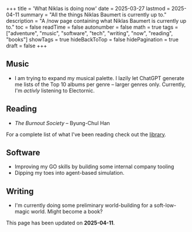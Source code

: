 +++
title = 'What Niklas is doing now'
date = 2025-03-27
lastmod = 2025-04-11
summary = "All the things Niklas Baumert is currently up to."
description = "A /now page containing what Niklas Baumert is currently up to."
toc = false
readTime = false
autonumber = false
math = true
tags = ["adventure", "music", "software", "tech", "writing", "now", "reading", "books"]
showTags = true
hideBackToTop = false
hidePagination = true
draft = false
+++

<!--## Adventure-->
## Music
- I am trying to expand my musical palette. I lazily let ChatGPT generate me lists of the Top 10 albums per genre – larger genres only.
  Currently, I'm _activly_ listening to Electornic.

## Reading
- _The Burnout Society_ – Byung-Chul Han

For a complete list of what I've been reading check out the [library](/library).

## Software
- Improving my GO skills by building some internal company tooling
- Dipping my toes into agent-based simulation.

## Writing
- I'm currently doing some preliminary world-building for a soft-low-magic world. Might become a book?

This page has been updated on **2025-04-11**.
